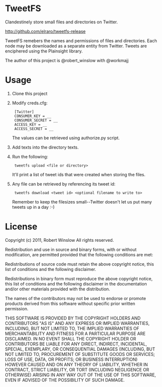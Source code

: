 TweetFS
=======

Clandestinely store small files and directories on Twitter.

http://github.com/elraro/tweetfs-release

TweetFS remebers the names and permissions of files and directories. Each node
may be downloaded as a separate entity from Twitter. Tweets are enciphered
using the Plainsight library.

The author of this project is @robert_winslow with @workmajj

Usage
=====

1. Clone this project
2. Modify creds.cfg:

        [Twitter]
        CONSUMER_KEY = __
        CONSUMER_SECRET = __
        ACCESS_KEY = __
        ACCESS_SECRET = __

   The values can be retrieved using authorize.py script.

3. Add texts into the directory texts.
4. Run the following:

        tweetfs upload <file or directory>

   It'll print a list of tweet ids that were created when storing the files.

5. Any file can be retrieved by referencing its tweet id:

        tweetfs download <tweet id> <optional filename to write to>

   Remember to keep the filesizes small--Twitter doesn't let us put many tweets up in a day :-)

License
=======

Copyright (c) 2011, Robert Winslow
All rights reserved.

Redistribution and use in source and binary forms, with or without
modification, are permitted provided that the following conditions are met:

Redistributions of source code must retain the above copyright notice, this
list of conditions and the following disclaimer.

Redistributions in binary form must reproduce the above copyright notice, this
list of conditions and the following disclaimer in the documentation and/or
other materials provided with the distribution.

The names of the contributors may not be used to endorse or promote products
derived from this software without specific prior written permission.

THIS SOFTWARE IS PROVIDED BY THE COPYRIGHT HOLDERS AND CONTRIBUTORS "AS IS" AND
ANY EXPRESS OR IMPLIED WARRANTIES, INCLUDING, BUT NOT LIMITED TO, THE IMPLIED
WARRANTIES OF MERCHANTABILITY AND FITNESS FOR A PARTICULAR PURPOSE ARE
DISCLAIMED. IN NO EVENT SHALL THE COPYRIGHT HOLDER OR CONTRIBUTORS BE LIABLE
FOR ANY DIRECT, INDIRECT, INCIDENTAL, SPECIAL, EXEMPLARY, OR CONSEQUENTIAL
DAMAGES (INCLUDING, BUT NOT LIMITED TO, PROCUREMENT OF SUBSTITUTE GOODS OR
SERVICES; LOSS OF USE, DATA, OR PROFITS; OR BUSINESS INTERRUPTION) HOWEVER
CAUSED AND ON ANY THEORY OF LIABILITY, WHETHER IN CONTRACT, STRICT LIABILITY,
OR TORT (INCLUDING NEGLIGENCE OR OTHERWISE) ARISING IN ANY WAY OUT OF THE USE
OF THIS SOFTWARE, EVEN IF ADVISED OF THE POSSIBILITY OF SUCH DAMAGE.